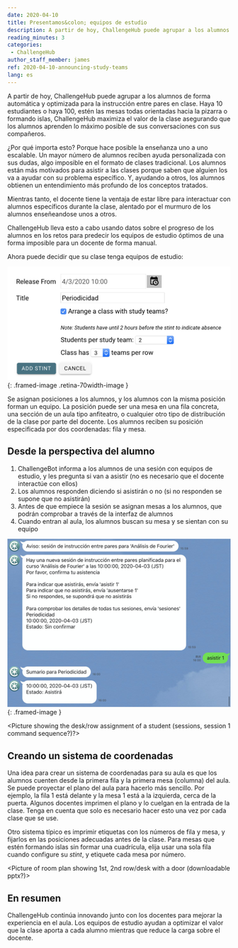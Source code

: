 ```yaml
---
date: 2020-04-10
title: Presentamos&colon; equipos de estudio
description: A partir de hoy, ChallengeHub puede agrupar a los alumnos de forma automática y optimizada para la instrucción entre pares en clase
reading_minutes: 3
categories:
 - ChallengeHub
author_staff_member: james
ref: 2020-04-10-announcing-study-teams
lang: es
---
```

A partir de hoy, ChallengeHub puede agrupar a los alumnos de forma automática y optimizada para la instrucción entre pares en clase. Haya 10 estudiantes o haya 100, estén las mesas todas orientadas hacia la pizarra o formando islas, ChallengeHub maximiza el valor de la clase asegurando que los alumnos aprenden lo máximo posible de sus conversaciones con sus compañeros.

¿Por qué importa esto?
Porque hace posible la enseñanza uno a uno escalable.
Un mayor número de alumnos reciben ayuda personalizada con sus dudas,
algo imposible en el formato de clases tradicional.
Los alumnos están más motivados para asistir a las clases
porque saben que alguien los va a ayudar con su problema específico.
Y, ayudando a otros,
los alumnos obtienen un entendimiento más profundo de los conceptos tratados.

Mientras tanto,
el docente tiene la ventaja de estar libre para interactuar
con alumnos específicos durante la clase,
alentado por el murmuro de los alumnos enseñeandose unos a otros.

ChallengeHub lleva esto a cabo usando datos sobre el progreso
de los alumnos en los retos para predecir
los equipos de estudio óptimos
de una forma imposible para un docente de forma manual.

Ahora puede decidir que su clase tenga equipos de estudio:

![Interfaz del docente para equipos de estudio](/images/blog/2020-04-10-stint-ui-es.png){: .framed-image .retina-70width-image }

Se asignan posiciones a los alumnos,
y los alumnos con la misma posición forman un equipo.
La posición puede ser una mesa en una fila concreta,
una sección de un aula tipo anfiteatro,
o cualquier otro tipo de distribución de la clase por parte del docente.
Los alumnos reciben su posición especificada por dos coordenadas: fila y mesa.

## Desde la perspectiva del alumno

1. ChallengeBot informa a los alumnos de una sesión con equipos de estudio,
y les pregunta si van a asistir (no es necesario que el docente interactúe con ellos)
1. Los alumnos responden diciendo si asistirán o no
(si no responden se supone que no asistirán)
1. Antes de que empiece la sesión se asignan mesas a los alumnos,
que podrán comprobar a través de la interfaz de alumnos
1. Cuando entran al aula, los alumnos buscan su mesa y se sientan con su equipo

![Interfaz de asistencia a sesiones](/images/blog/2020-04-10-attending-es.jpg){: .framed-image }

&lt;Picture showing the desk/row assignment of a student (sessions, session 1 command sequence?)?&gt;

## Creando un sistema de coordenadas

Una idea para crear un sistema de coordenadas para su aula es
que los alumnos cuenten desde la primera fila y la primera mesa (columna) del aula.
Se puede proyectar el plano del aula para hacerlo más sencillo.
Por ejemplo, la fila 1 está delante y la mesa 1 está a la izquierda, cerca de la puerta.
Algunos docentes imprimen el plano y lo cuelgan en la entrada de la clase.
Tenga en cuenta que solo es necesario hacer esto una vez por cada clase que se use.

Otro sistema típico es imprimir etiquetas con los números de fila y mesa,
y fijarlos en las posiciones adecuadas antes de la clase.
Para mesas que estén formando islas sin formar una cuadrícula, elija usar una sola fila cuando configure su *stint*, y etiquete cada mesa por número.

&lt;Picture of room plan showing 1st, 2nd row/desk with a door (downloadable pptx?)&gt;

## En resumen

ChallengeHub continúa innovando junto con los docentes
para mejorar la experiencia en el aula.
Los equipos de estudio ayudan a optimizar el valor que la clase aporta a cada alumno
mientras que reduce la carga sobre el docente.
